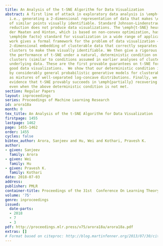 ```yaml
---
title: An Analysis of the t-SNE Algorithm for Data Visualization
abstract: A first line of attack in exploratory data analysis is \emph{data visualization},
  i.e., generating a 2-dimensional representation of data that makes \emph{clusters}
  of similar points visually identifiable. Standard Johnson-Lindenstrauss dimensionality
  reduction does not produce data visualizations. The \emph{t-SNE} heuristic of van
  der Maaten and Hinton, which is based on non-convex optimization, has become the
  \emph{de facto} standard for visualization in a wide range of applications. This
  work gives a formal framework for the problem of data visualization – finding a
  2-dimensional embedding of clusterable data that correctly separates individual
  clusters to make them visually identifiable. We then give a rigorous analysis of
  the performance of t-SNE under a natural, deterministic condition on the “ground-truth”
  clusters (similar to conditions assumed in earlier analyses of clustering) in the
  underlying data. These are the first provable guarantees on t-SNE for constructing
  good data visualizations.  We show that our deterministic condition is satisfied
  by considerably general probabilistic generative models for clusterable data such
  as mixtures of well-separated log-concave distributions. Finally, we give theoretical
  evidence that t-SNE provably succeeds in \emph{partially} recovering cluster structure
  even when the above deterministic condition is not met.
section: Regular Papers
layout: inproceedings
series: Proceedings of Machine Learning Research
id: arora18a
month: 0
tex_title: An Analysis of the t-SNE Algorithm for Data Visualization
firstpage: 1455
lastpage: 1462
page: 1455-1462
order: 1455
cycles: false
bibtex_author: Arora, Sanjeev and Hu, Wei and Kothari, Pravesh K.
author:
- given: Sanjeev
  family: Arora
- given: Wei
  family: Hu
- given: Pravesh K.
  family: Kothari
date: 2018-07-03
address: 
publisher: PMLR
container-title: Proceedings of the 31st  Conference On Learning Theory
volume: '75'
genre: inproceedings
issued:
  date-parts:
  - 2018
  - 7
  - 3
pdf: http://proceedings.mlr.press/v75/arora18a/arora18a.pdf
extras: []
# Format based on citeproc: http://blog.martinfenner.org/2013/07/30/citeproc-yaml-for-bibliographies/
---
```

